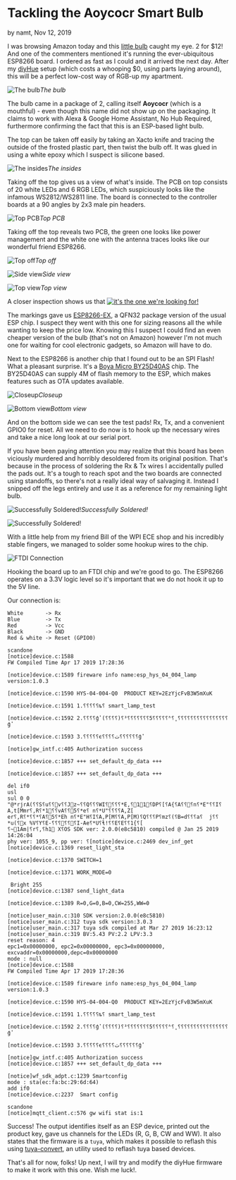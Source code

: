 # Tackling the Aoycocr Smart Bulb

by namt, Nov 12, 2019

I was browsing Amazon today and this [little bulb](https://www.amazon.com/gp/product/B07NXR61Y2/) caught my eye. 2 for $12! And one of the commenters mentioned it's running the ever-ubiquitous ESP8266 board. I ordered as fast as I could and it arrived the next day. After my [diyHue](https://diyhue.org/) setup (which costs a whooping $0, using parts laying around), this will be a perfect low-cost way of RGB-up my apartment. 

![The bulb](assets/smartbulb/initial.jpg)_The bulb_

The bulb came in a package of 2, calling itself __Aoycocr__ (which is a mouthful) - even though this name did not show up on the packaging. It claims to work with Alexa & Google Home Assistant, No Hub Required, furthermore confirming the fact that this is an ESP-based light bulb. 

The top can be taken off easily by taking an Xacto knife and tracing the outside of the frosted plastic part, then twist the bulb off. It was glued in using a white epoxy which I suspect is silicone based. 

![The insides](assets/smartbulb/housing.jpg)_The insides_

Taking off the top gives us a view of what's inside. The PCB on top consists of 20 white LEDs and 6 RGB LEDs, which suspiciously looks like the infamous WS2812/WS2811 line. The board is connected to the controller boards at a 90 angles by 2x3 male pin headers. 

![Top PCB](assets/smartbulb/ledboard.jpg)_Top PCB_

Taking off the top reveals two PCB, the green one looks like power management and the white one with the antenna traces looks like our wonderful friend ESP8266.

![Top off](assets/smartbulb/noledboard.jpg)_Top off_

![Side view](assets/smartbulb/esp-side.jpg)_Side view_

![Top view](assets/smartbulb/esp-top.jpg)_Top view_

A closer inspection shows us that [![it's the one we're looking for!](http://img.youtube.com/vi/PDZcqBgCS74/0.jpg)](http://www.youtube.com/watch?v=PDZcqBgCS74)

The markings gave us [ESP8266-EX](https://www.espressif.com/sites/default/files/documentation/0a-esp8266ex_datasheet_en.pdf), a QFN32 package version of the usual ESP chip. I suspect they went with this one for sizing reasons all the while wanting to keep the price low. Knowing this I suspect I could find an even cheaper version of the bulb (that's not on Amazon) however I'm not much one for waiting for cool electronic gadgets, so Amazon will have to do. 

Next to the ESP8266 is another chip that I found out to be an SPI Flash! What a pleasant surprise. It's a [Boya Micro BY25D40AS](http://www.boyamicro.com/English/Product/017936210.html) chip. The BY25D40AS can supply 4M of flash memory to the ESP, which makes features such as OTA updates available. 

![Closeup](assets/smartbulb/esp-top2.jpg)_Closeup_

![Bottom view](assets/smartbulb/esp-bot.jpg)_Bottom view_

And on the bottom side we can see the test pads! Rx, Tx, and a convenient GPIO0 for reset. All we need to do now is to hook up the necessary wires and take a nice long look at our serial port.

If you have been paying attention you may realize that this board has been viciously murdered and horribly desoldered from its original position. That's because in the process of soldering the Rx & Tx wires I accidentally pulled the pads out. It's a tough to reach spot and the two boards are connected using standoffs, so there's not a really ideal way of salvaging it. Instead I snipped off the legs entirely and use it as a reference for my remaining light bulb.

![Successfully Soldered!](assets/smartbulb/esp-wire-top.jpg)_Successfully Soldered!_

![Successfully Soldered!](assets/smartbulb/esp-wire-bot.jpg)

With a little help from my friend Bill of the WPI ECE shop and his incredibly stable fingers, we managed to solder some hookup wires to the chip.

![FTDI Connection](assets/smartbulb/ftdi.jpg)

Hooking the board up to an FTDI chip and we're good to go. The ESP8266 operates on a 3.3V logic level so it's important that we do not hook it up to the 5V line. 

Our connection is: 

```
White 		-> Rx
Blue 		-> Tx
Red 		-> Vcc
Black		-> GND
Red & white -> Reset (GPIO0)
```

```
scandone
[notice]device.c:1588 
FW Compiled Time Apr 17 2019 17:28:36

[notice]device.c:1589 fireware info name:esp_hys_04_004_lamp version:1.0.3

[notice]device.c:1590 HYS-04-004-Q0  PRODUCT KEY=2EzYjcFvB3W5mXuK

[notice]device.c:1591 1.⸮⸮⸮⸮⸮ȵ⸮ smart_lamp_test 

[notice]device.c:1592 2.⸮⸮⸮⸮ģʽ(⸮⸮⸮⸮)⸮³⸮⸮⸮⸮⸮⸮⸮5⸮⸮⸮⸮⸮ʱ⸮˳⸮⸮⸮⸮⸮⸮⸮⸮⸮⸮⸮⸮⸮⸮⸮⸮ģʽ

[notice]device.c:1593 3.⸮⸮⸮⸮⸮ϵ⸮⸮⸮⸮ٽ⸮⸮⸮⸮⸮⸮ģʽ

[notice]gw_intf.c:405 Authorization success

[notice]device.c:1857 +++ set_default_dp_data +++

[notice]device.c:1857 +++ set_default_dp_data +++

del if0
usl
sul 0 0
"@*rjrA(⸮⸮S⸮u⸮⸮v⸮⸮Jz~⸮⸮Q⸮⸮⸮WI⸮⸮⸮⸮*E,⸮11⸮DP⸮[⸮A{⸮A⸮⸮⸮n⸮*E"⸮⸮I⸮A,t[Mmr⸮,R⸮*1⸮⸮vA⸮⸮5⸮*e⸮ n⸮*U"⸮⸮⸮⸮A,Z[
er⸮,R⸮*⸮⸮*⸮A⸮5⸮*Eh n⸮*E"H⸮I⸮A,P[M⸮⸮A,P[M)⸮Q⸮⸮⸮P⸮mz⸮(⸮B=d⸮⸮⸮a⸮	j⸮⸮*u(⸮x %V⸮Y⸮E-⸮⸮⸮⸮⸮⸮I-Ae⸮*U⸮ɬ!⸮⸮E⸮E⸮⸮1{⸮[
⸮~1Am|⸮r⸮,⸮h1	X⸮OS SDK ver: 2.0.0(e8c5810) compiled @ Jan 25 2019 14:26:04
phy ver: 1055_9, pp ver: ⸮[notice]device.c:2469 dev_inf_get
[notice]device.c:1369 reset_light_sta

[notice]device.c:1370 SWITCH=1

[notice]device.c:1371 WORK_MODE=0

 Bright 255
[notice]device.c:1387 send_light_data

[notice]device.c:1389 R=0,G=0,B=0,CW=255,WW=0

[notice]user_main.c:310 SDK version:2.0.0(e8c5810)
[notice]user_main.c:312 tuya sdk version:3.0.3
[notice]user_main.c:317 tuya sdk compiled at Mar 27 2019 16:23:12
[notice]user_main.c:319 BV:5.43 PV:2.2 LPV:3.3
reset reason: 4
epc1=0x00000000, epc2=0x00000000, epc3=0x00000000, excvaddr=0x00000000,depc=0x00000000
mode : null
[notice]device.c:1588 
FW Compiled Time Apr 17 2019 17:28:36

[notice]device.c:1589 fireware info name:esp_hys_04_004_lamp version:1.0.3

[notice]device.c:1590 HYS-04-004-Q0  PRODUCT KEY=2EzYjcFvB3W5mXuK

[notice]device.c:1591 1.⸮⸮⸮⸮⸮ȵ⸮ smart_lamp_test 

[notice]device.c:1592 2.⸮⸮⸮⸮ģʽ(⸮⸮⸮⸮)⸮³⸮⸮⸮⸮⸮⸮⸮5⸮⸮⸮⸮⸮ʱ⸮˳⸮⸮⸮⸮⸮⸮⸮⸮⸮⸮⸮⸮⸮⸮⸮⸮ģʽ

[notice]device.c:1593 3.⸮⸮⸮⸮⸮ϵ⸮⸮⸮⸮ٽ⸮⸮⸮⸮⸮⸮ģʽ

[notice]gw_intf.c:405 Authorization success
[notice]device.c:1857 +++ set_default_dp_data +++

[notice]wf_sdk_adpt.c:1239 Smartconfig
mode : sta(ec:fa:bc:29:6d:64)
add if0
[notice]device.c:2237  Smart config

scandone
[notice]mqtt_client.c:576 gw wifi stat is:1

```

Success! The output identifies itself as an ESP device, printed out the product key, gave us channels for the LEDs (R, G, B, CW and WW). It also states that the firmware is a `tuya`, which makes it possible to reflash this using [tuya-convert](https://github.com/ct-Open-Source/tuya-convert), an utility used to reflash tuya based devices. 

That's all for now, folks! Up next, I will try and modify the diyHue firmware to make it work with this one. Wish me luck!.	